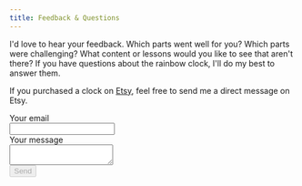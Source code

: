 ```yaml
---
title: Feedback & Questions
---
```


<style>
#feedback-form-success {
  display: none;
}
#feedback-form-error {
  display: none;
}
</style>

<script>
document.addEventListener('DOMContentLoaded', (event) => {
  const emailField = document.getElementById('feedback-form-email');
  const messageField = document.getElementById('feedback-form-message');

  const validate = (event) => {
    const submitButton = document.getElementById('feedback-form-button');
    if (emailField.value === '' || messageField.value === '') {
      submitButton.disabled = true;
    } else {
      submitButton.disabled = false;
    }
  };

  emailField.addEventListener('keyup', validate);
  messageField.addEventListener('keyup', validate);

  var form = document.getElementById('feedback-form');

  async function handleSubmit(event) {
    event.preventDefault();
    var successMsg = document.getElementById('feedback-form-success')
    var errorMsg = document.getElementById('feedback-form-error')
    var data = new FormData(event.target);
    fetch(event.target.action, {
      method: form.method,
      body: data,
      headers: {
        'Accept': 'application/json'
      }
    }).then(response => {
      if (response.ok) {
        successMsg.style.display = 'block'
        form.reset()
        validate()
      } else {
        response.json().then(data => {
          if (Object.hasOwn(data, 'errors')) {
            document.getElementById('feedback-form-error-details').innerHTML = data['errors'].map(error => error['message']).join(', ')
          } else {
            errorMsg.style.display = 'block'
          }
        })
      }
    }).catch(error => {
      errorMsg.style.display = 'block'
    });
  }

  form.addEventListener('submit', handleSubmit)
});
</script>

I'd love to hear your feedback. Which parts went well for you? Which parts were challenging? What content or lessons would you like to see that aren't there? If you have questions about the rainbow clock, I'll do my best to answer them.

If you purchased a clock on [Etsy](https://www.etsy.com/listing/1656722711/learn-to-code-leds-led-rainbow-clock), feel free to send me a direct message on Etsy.


<form
  id="feedback-form"
  action="https://formspree.io/f/xleqdlpk"
  method="POST"
>
  <label>
    <div>Your email</div>
    <div><input id="feedback-form-email" type="email" name="email"></div>
  </label>
  <label>
    <div>Your message</div>
    <div><textarea id="feedback-form-message" name="message"></textarea></div>
  </label>
  <button id="feedback-form-button" type="submit" disabled>Send</button>
</form>


<blockquote id="feedback-form-success" class="callout" data-callout="success">
  <div class="callout-title">
    <div class="callout-icon"><svg xmlns="http://www.w3.org/2000/svg" width="100%" height="100%" viewBox="0 0 24 24" fill="none" stroke="currentColor" stroke-width="2" stroke-linecap="round" stroke-linejoin="round"><polyline points="20 6 9 17 4 12"></polyline></svg></div>
    <div class="callout-title-inner"><p>Success!</p></div>
  </div>
  <p>Message sent successfully. Thank you!</p>
</blockquote>

<blockquote id="feedback-form-error" class="callout" data-callout="danger">
  <div class="callout-title">
    <div class="callout-icon"><svg xmlns="http://www.w3.org/2000/svg" width="100%" height="100%" viewBox="0 0 24 24" fill="none" stroke="currentColor" stroke-width="2" stroke-linecap="round" stroke-linejoin="round"><polygon points="13 2 3 14 12 14 11 22 21 10 12 10 13 2"></polygon></svg></div>
    <div class="callout-title-inner"><p>Error</p></div>
  </div>
  <p>There was a problem sending your message.</p>
  <p id="feedback-form-error-details"></p>
</blockquote>

